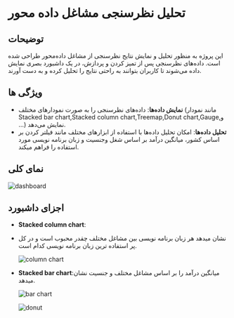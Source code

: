 # تحلیل نظرسنجی مشاغل داده محور
## توضیحات
این پروژه به منظور تحلیل و نمایش نتایج نظرسنجی از مشاغل داده‌محور طراحی شده است. داده‌های نظرسنجی پس از تمیز کردن و پردازش، در یک داشبورد بصری نمایش داده می‌شوند تا کاربران بتوانند به راحتی نتایج را تحلیل کرده و به دست آورند.

## ویژگی ها

- **نمایش داده‌ها**: داده‌های نظرسنجی را به صورت نمودارهای مختلف (مانند نمودار Stacked bar chart,Stacked column chart,Treemap,Donut chart,Gauge,و ...) نمایش می‌دهد.
- **تحلیل داده‌ها**: امکان تحلیل داده‌ها با استفاده از ابزارهای مختلف مانند فیلتر کردن بر اساس کشور، میانگین درآمد بر اساس شغل وجنسیت و زبان برنامه نویسی مورد استفاده را فراهم میکند.
 
## نمای کلی
  ![dashboard](https://i.postimg.cc/7YfYdwYF/Screenshot-2024-11-01-072052.png)
  
## اجزای داشبورد

- **Stacked column chart**:
- نشان میدهد هر زبان برنامه نویسی بین مشاغل مختلف چقدر محبوب است و در کل پر استفاده ترین زبان برنامه نویسی کدام است.

  ![column chart](https://i.postimg.cc/KvJvs42r/Screenshot-2024-11-01-071609.png)

- **Stacked bar chart**:میانگین درآمد را بر اساس مشاغل مختلف و جنسیت نشان میدهد.

  ![bar chart](https://i.postimg.cc/JnvjXKT0/Screenshot-2024-11-01-071624.png)

  ![donut](https://i.postimg.cc/dtBLP48C/Screenshot-2024-11-01-071522.png)


